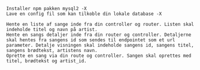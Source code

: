     Installer npm pakken mysql2 -X
    Lave en config fil som kan tilkoble din lokale database -X
    
    Hente en liste af sange inde fra din controller og router. Listen skal indeholde titel og navn på artist.
    Hente en sangs detaljer inde fra din router og controller. Detaljerne skal hentes fra sangens id som sendes til endpointet som et url parameter. Detalje visningen skal indeholde sangens id, sangens titel, sangens brødtekst, artistens navn.
    Oprette en sang via din route og controller. Sangen skal oprettes med titel, brødtekst og artist_id.
